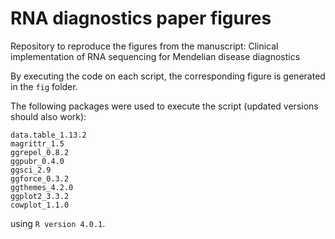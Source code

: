 # RNA diagnostics paper figures

Repository to reproduce the figures from the manuscript: 
Clinical implementation of RNA sequencing for Mendelian disease diagnostics

By executing the code on each script, the corresponding figure is generated in the `fig` folder.

The following packages were used to execute the script (updated versions should also work):

```
data.table_1.13.2
magrittr_1.5
ggrepel_0.8.2
ggpubr_0.4.0
ggsci_2.9
ggforce_0.3.2
ggthemes_4.2.0
ggplot2_3.3.2
cowplot_1.1.0  
```
using `R version 4.0.1`.
